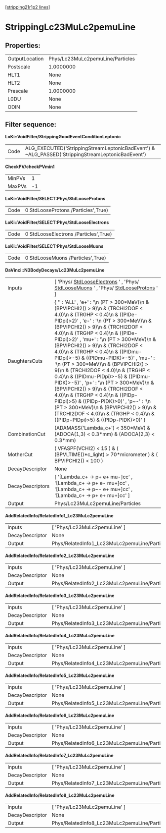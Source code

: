 [[stripping21r1p2 lines]](./stripping21r1p2-index)

# StrippingLc23MuLc2pemuLine

## Properties:

|                |                                  |
|----------------|----------------------------------|
| OutputLocation | Phys/Lc23MuLc2pemuLine/Particles |
| Postscale      | 1.0000000                        |
| HLT1           | None                             |
| HLT2           | None                             |
| Prescale       | 1.0000000                        |
| L0DU           | None                             |
| ODIN           | None                             |

## Filter sequence:

**LoKi::VoidFilter/StrippingGoodEventConditionLeptonic**

|      |                                                                                                   |
|------|---------------------------------------------------------------------------------------------------|
| Code | ALG_EXECUTED('StrippingStreamLeptonicBadEvent') & \~ALG_PASSED('StrippingStreamLeptonicBadEvent') |

**CheckPV/checkPVmin1**

|        |     |
|--------|-----|
| MinPVs | 1   |
| MaxPVs | -1  |

**LoKi::VoidFilter/SELECT:Phys/StdLooseProtons**

|      |                                     |
|------|-------------------------------------|
| Code | 0 StdLooseProtons /Particles',True) |

**LoKi::VoidFilter/SELECT:Phys/StdLooseElectrons**

|      |                                       |
|------|---------------------------------------|
| Code | 0 StdLooseElectrons /Particles',True) |

**LoKi::VoidFilter/SELECT:Phys/StdLooseMuons**

|      |                                   |
|------|-----------------------------------|
| Code | 0 StdLooseMuons /Particles',True) |

**DaVinci::N3BodyDecays/Lc23MuLc2pemuLine**

|                  |                                                                                                                                                                                                                                                                                                                                                                                                                                                                                                                                                                                                                                                                                                                                                                                                                                            |
|------------------|--------------------------------------------------------------------------------------------------------------------------------------------------------------------------------------------------------------------------------------------------------------------------------------------------------------------------------------------------------------------------------------------------------------------------------------------------------------------------------------------------------------------------------------------------------------------------------------------------------------------------------------------------------------------------------------------------------------------------------------------------------------------------------------------------------------------------------------------|
| Inputs           | [ 'Phys/ [StdLooseElectrons](./stripping21r1p2-stdlooseelectrons) ' , 'Phys/ [StdLooseMuons](./stripping21r1p2-stdloosemuons) ' , 'Phys/ [StdLooseProtons](./stripping21r1p2-stdlooseprotons) ' ]                                                                                                                                                                                                                                                                                                                                                                                                                                                                                                                                                                                                                                        |
| DaughtersCuts    | { '' : 'ALL' , 'e+' : '\n (PT \> 300\*MeV)\n & (BPVIPCHI2() \> 9)\n & (TRCHI2DOF \< 4.0)\n & (TRGHP \< 0.4)\n & ((PIDe-PIDpi)\>2)' , 'e-' : '\n (PT \> 300\*MeV)\n & (BPVIPCHI2() \> 9)\n & (TRCHI2DOF \< 4.0)\n & (TRGHP \< 0.4)\n & ((PIDe-PIDpi)\>2)' , 'mu+' : '\n (PT \> 300\*MeV)\n & (BPVIPCHI2() \> 9)\n & (TRCHI2DOF \< 4.0)\n & (TRGHP \< 0.4)\n & ((PIDmu-PIDpi)\>-5) & ((PIDmu-PIDK)\>-5)' , 'mu-' : '\n (PT \> 300\*MeV)\n & (BPVIPCHI2() \> 9)\n & (TRCHI2DOF \< 4.0)\n & (TRGHP \< 0.4)\n & ((PIDmu-PIDpi)\>-5) & ((PIDmu-PIDK)\>-5)' , 'p+' : '\n (PT \> 300\*MeV)\n & (BPVIPCHI2() \> 9)\n & (TRCHI2DOF \< 4.0)\n & (TRGHP \< 0.4)\n & ((PIDp-PIDpi)\>5) & ((PIDp-PIDK)\>0)' , 'p\~-' : '\n (PT \> 300\*MeV)\n & (BPVIPCHI2() \> 9)\n & (TRCHI2DOF \< 4.0)\n & (TRGHP \< 0.4)\n & ((PIDp-PIDpi)\>5) & ((PIDp-PIDK)\>0)' } |
| CombinationCut   | (ADAMASS('Lambda_c+') \< 350\*MeV) & (ADOCA(1,3) \< 0.3\*mm) & (ADOCA(2,3) \< 0.3\*mm)                                                                                                                                                                                                                                                                                                                                                                                                                                                                                                                                                                                                                                                                                                                                                     |
| MotherCut        | ( VFASPF(VCHI2) \< 15 ) & ( (BPVLTIME()\*c_light) \> 70\*micrometer ) & ( BPVIPCHI2() \< 100 )                                                                                                                                                                                                                                                                                                                                                                                                                                                                                                                                                                                                                                                                                                                                             |
| DecayDescriptor  | None                                                                                                                                                                                                                                                                                                                                                                                                                                                                                                                                                                                                                                                                                                                                                                                                                                       |
| DecayDescriptors | [ '[Lambda_c+ -\> p+ e+ mu-]cc' , '[Lambda_c+ -\> p+ e- mu+]cc' , '[Lambda_c+ -\> p\~- e+ mu+]cc' , '[Lambda_c+ -\> p+ e+ mu+]cc' ]                                                                                                                                                                                                                                                                                                                                                                                                                                                                                                                                                                                                                                                                                              |
| Output           | Phys/Lc23MuLc2pemuLine/Particles                                                                                                                                                                                                                                                                                                                                                                                                                                                                                                                                                                                                                                                                                                                                                                                                           |

**AddRelatedInfo/RelatedInfo1_Lc23MuLc2pemuLine**

|                 |                                               |
|-----------------|-----------------------------------------------|
| Inputs          | [ 'Phys/Lc23MuLc2pemuLine' ]                |
| DecayDescriptor | None                                          |
| Output          | Phys/RelatedInfo1_Lc23MuLc2pemuLine/Particles |

**AddRelatedInfo/RelatedInfo2_Lc23MuLc2pemuLine**

|                 |                                               |
|-----------------|-----------------------------------------------|
| Inputs          | [ 'Phys/Lc23MuLc2pemuLine' ]                |
| DecayDescriptor | None                                          |
| Output          | Phys/RelatedInfo2_Lc23MuLc2pemuLine/Particles |

**AddRelatedInfo/RelatedInfo3_Lc23MuLc2pemuLine**

|                 |                                               |
|-----------------|-----------------------------------------------|
| Inputs          | [ 'Phys/Lc23MuLc2pemuLine' ]                |
| DecayDescriptor | None                                          |
| Output          | Phys/RelatedInfo3_Lc23MuLc2pemuLine/Particles |

**AddRelatedInfo/RelatedInfo4_Lc23MuLc2pemuLine**

|                 |                                               |
|-----------------|-----------------------------------------------|
| Inputs          | [ 'Phys/Lc23MuLc2pemuLine' ]                |
| DecayDescriptor | None                                          |
| Output          | Phys/RelatedInfo4_Lc23MuLc2pemuLine/Particles |

**AddRelatedInfo/RelatedInfo5_Lc23MuLc2pemuLine**

|                 |                                               |
|-----------------|-----------------------------------------------|
| Inputs          | [ 'Phys/Lc23MuLc2pemuLine' ]                |
| DecayDescriptor | None                                          |
| Output          | Phys/RelatedInfo5_Lc23MuLc2pemuLine/Particles |

**AddRelatedInfo/RelatedInfo6_Lc23MuLc2pemuLine**

|                 |                                               |
|-----------------|-----------------------------------------------|
| Inputs          | [ 'Phys/Lc23MuLc2pemuLine' ]                |
| DecayDescriptor | None                                          |
| Output          | Phys/RelatedInfo6_Lc23MuLc2pemuLine/Particles |

**AddRelatedInfo/RelatedInfo7_Lc23MuLc2pemuLine**

|                 |                                               |
|-----------------|-----------------------------------------------|
| Inputs          | [ 'Phys/Lc23MuLc2pemuLine' ]                |
| DecayDescriptor | None                                          |
| Output          | Phys/RelatedInfo7_Lc23MuLc2pemuLine/Particles |

**AddRelatedInfo/RelatedInfo8_Lc23MuLc2pemuLine**

|                 |                                               |
|-----------------|-----------------------------------------------|
| Inputs          | [ 'Phys/Lc23MuLc2pemuLine' ]                |
| DecayDescriptor | None                                          |
| Output          | Phys/RelatedInfo8_Lc23MuLc2pemuLine/Particles |
